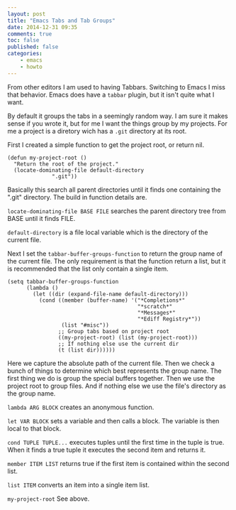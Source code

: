 ```yaml
---
layout: post
title: "Emacs Tabs and Tab Groups"
date: 2014-12-31 09:35
comments: true
toc: false
published: false
categories: 
	- emacs
	- howto
---
```


From other editors I am used to having Tabbars.  Switching to Emacs I
miss that behavior.  Emacs does have a `tabbar` plugin, but it isn't
quite what I want.

<!-- more -->

By default it groups the tabs in a seemingly random way.  I am sure it
makes sense if you wrote it, but for me I want the things group by my
projects.  For me a project is a diretory wich has a `.git` directory
at its root.

First I created a simple function to get the project root, or return nil.

```common-lisp
(defun my-project-root ()
  "Return the root of the project."
  (locate-dominating-file default-directory
			  ".git"))

```

Basically this search all parent directories until it finds one
containing the ".git" directory.  The build in function details are.

`locate-dominating-file BASE FILE` searches the parent directory tree
from BASE until it finds FILE.

`default-directory` is a file local variable which is the directory of
the current file.


Next I set the `tabbar-buffer-groups-function` to return the group
name of the current file.  The only requirement is that the function
return a list, but it is recommended that the list only contain a
single item.

```common-lisp
(setq tabbar-buffer-groups-function
      (lambda ()
        (let ((dir (expand-file-name default-directory)))
          (cond ((member (buffer-name) '("*Completions*"
                                         "*scratch*"
                                         "*Messages*"
                                         "*Ediff Registry*"))
                 (list "#misc"))
                ;; Group tabs based on project root
                ((my-project-root) (list (my-project-root)))
                ;; If nothing else use the current dir
                (t (list dir))))))
```

Here we capture the absolute path of the current file.  Then we check
a bunch of things to determine which best represents the group name.
The first thing we do is group the special buffers together.  Then we
use the project root to group files.  And if nothing else we use the
file's directory as the group name.

`lambda ARG BLOCK` creates an anonymous function.

`let VAR BLOCK` sets a variable and then calls a block.  The variable
is then local to that block.

`cond TUPLE TUPLE...` executes tuples until the first time in the
tuple is true.  When it finds a true tuple it executes the second item
and returns it.

`member ITEM LIST` returns true if the first item is contained within
the second list.

`list ITEM` converts an item into a single item list.

`my-project-root` See above.


